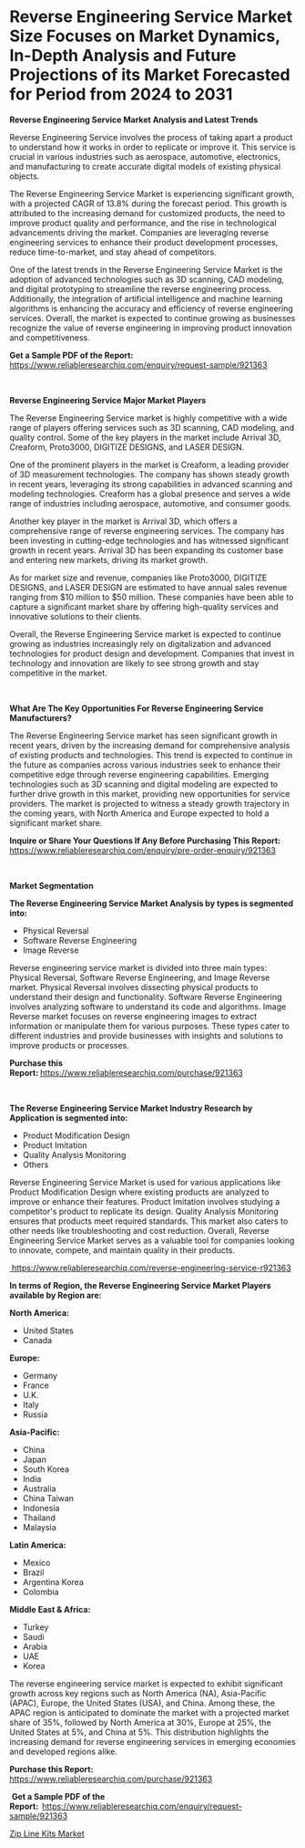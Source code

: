 <p><h1>Reverse Engineering Service Market Size Focuses on Market Dynamics, In-Depth Analysis and Future Projections of its Market Forecasted for Period from 2024 to 2031</h1></p><p><strong>Reverse Engineering Service Market Analysis and Latest Trends</strong></p>
<p><p>Reverse Engineering Service involves the process of taking apart a product to understand how it works in order to replicate or improve it. This service is crucial in various industries such as aerospace, automotive, electronics, and manufacturing to create accurate digital models of existing physical objects.</p><p>The Reverse Engineering Service Market is experiencing significant growth, with a projected CAGR of 13.8% during the forecast period. This growth is attributed to the increasing demand for customized products, the need to improve product quality and performance, and the rise in technological advancements driving the market. Companies are leveraging reverse engineering services to enhance their product development processes, reduce time-to-market, and stay ahead of competitors.</p><p>One of the latest trends in the Reverse Engineering Service Market is the adoption of advanced technologies such as 3D scanning, CAD modeling, and digital prototyping to streamline the reverse engineering process. Additionally, the integration of artificial intelligence and machine learning algorithms is enhancing the accuracy and efficiency of reverse engineering services. Overall, the market is expected to continue growing as businesses recognize the value of reverse engineering in improving product innovation and competitiveness.</p></p>
<p><strong>Get a Sample PDF of the Report:&nbsp;</strong> <a href="https://www.reliableresearchiq.com/enquiry/request-sample/921363">https://www.reliableresearchiq.com/enquiry/request-sample/921363</a></p>
<p>&nbsp;</p>
<p><strong>Reverse Engineering Service Major Market Players</strong></p>
<p><p>The Reverse Engineering Service market is highly competitive with a wide range of players offering services such as 3D scanning, CAD modeling, and quality control. Some of the key players in the market include Arrival 3D, Creaform, Proto3000, DIGITIZE DESIGNS, and LASER DESIGN.</p><p>One of the prominent players in the market is Creaform, a leading provider of 3D measurement technologies. The company has shown steady growth in recent years, leveraging its strong capabilities in advanced scanning and modeling technologies. Creaform has a global presence and serves a wide range of industries including aerospace, automotive, and consumer goods.</p><p>Another key player in the market is Arrival 3D, which offers a comprehensive range of reverse engineering services. The company has been investing in cutting-edge technologies and has witnessed significant growth in recent years. Arrival 3D has been expanding its customer base and entering new markets, driving its market growth.</p><p>As for market size and revenue, companies like Proto3000, DIGITIZE DESIGNS, and LASER DESIGN are estimated to have annual sales revenue ranging from $10 million to $50 million. These companies have been able to capture a significant market share by offering high-quality services and innovative solutions to their clients.</p><p>Overall, the Reverse Engineering Service market is expected to continue growing as industries increasingly rely on digitalization and advanced technologies for product design and development. Companies that invest in technology and innovation are likely to see strong growth and stay competitive in the market.</p></p>
<p>&nbsp;</p>
<p><strong>What Are The Key Opportunities For Reverse Engineering Service Manufacturers?</strong></p>
<p><p>The Reverse Engineering Service market has seen significant growth in recent years, driven by the increasing demand for comprehensive analysis of existing products and technologies. This trend is expected to continue in the future as companies across various industries seek to enhance their competitive edge through reverse engineering capabilities. Emerging technologies such as 3D scanning and digital modeling are expected to further drive growth in this market, providing new opportunities for service providers. The market is projected to witness a steady growth trajectory in the coming years, with North America and Europe expected to hold a significant market share.</p></p>
<p><strong>Inquire or Share Your Questions If Any Before Purchasing This Report:</strong> <a href="https://www.reliableresearchiq.com/enquiry/pre-order-enquiry/921363">https://www.reliableresearchiq.com/enquiry/pre-order-enquiry/921363</a></p>
<p>&nbsp;</p>
<p><strong>Market Segmentation</strong></p>
<p><strong>The Reverse Engineering Service Market Analysis by types is segmented into:</strong></p>
<p><ul><li>Physical Reversal</li><li>Software Reverse Engineering</li><li>Image Reverse</li></ul></p>
<p><p>Reverse engineering service market is divided into three main types: Physical Reversal, Software Reverse Engineering, and Image Reverse market. Physical Reversal involves dissecting physical products to understand their design and functionality. Software Reverse Engineering involves analyzing software to understand its code and algorithms. Image Reverse market focuses on reverse engineering images to extract information or manipulate them for various purposes. These types cater to different industries and provide businesses with insights and solutions to improve products or processes.</p></p>
<p><strong>Purchase this Report:&nbsp;</strong><a href="https://www.reliableresearchiq.com/purchase/921363">https://www.reliableresearchiq.com/purchase/921363</a></p>
<p>&nbsp;</p>
<p><strong>The Reverse Engineering Service Market Industry Research by Application is segmented into:</strong></p>
<p><ul><li>Product Modification Design</li><li>Product Imitation</li><li>Quality Analysis Monitoring</li><li>Others</li></ul></p>
<p><p>Reverse Engineering Service Market is used for various applications like Product Modification Design where existing products are analyzed to improve or enhance their features. Product Imitation involves studying a competitor's product to replicate its design. Quality Analysis Monitoring ensures that products meet required standards. This market also caters to other needs like troubleshooting and cost reduction. Overall, Reverse Engineering Service Market serves as a valuable tool for companies looking to innovate, compete, and maintain quality in their products.</p></p>
<p><a href="https://www.reliableresearchiq.com/reverse-engineering-service-r921363">&nbsp;https://www.reliableresearchiq.com/reverse-engineering-service-r921363</a></p>
<p><strong>In terms of Region, the Reverse Engineering Service Market Players available by Region are:</strong></p>
<p>
    <p> <strong> North America: </strong>
        <ul>
            <li>United States</li>
            <li>Canada</li>
        </ul>
        </p> 
    <p> <strong> Europe: </strong>
        <ul>
            <li>Germany</li>
            <li>France</li>
            <li>U.K.</li>
            <li>Italy</li>
            <li>Russia</li>
        </ul>
        </p> 
    <p> <strong> Asia-Pacific: </strong>
        <ul>
            <li>China</li>
            <li>Japan</li>
            <li>South Korea</li>
            <li>India</li>
            <li>Australia</li>
            <li>China Taiwan</li>
            <li>Indonesia</li>
            <li>Thailand</li>
            <li>Malaysia</li>
        </ul>
        </p> 
    <p> <strong> Latin America: </strong>
        <ul>
            <li>Mexico</li>
            <li>Brazil</li>
            <li>Argentina Korea</li>
            <li>Colombia</li>
        </ul>
        </p> 
    <p> <strong> Middle East & Africa: </strong>
        <ul>
            <li>Turkey</li>
            <li>Saudi</li>
            <li>Arabia</li>
            <li>UAE</li>
            <li>Korea</li>
        </ul>
    </p>
    </p>
<p><p>The reverse engineering service market is expected to exhibit significant growth across key regions such as North America (NA), Asia-Pacific (APAC), Europe, the United States (USA), and China. Among these, the APAC region is anticipated to dominate the market with a projected market share of 35%, followed by North America at 30%, Europe at 25%, the United States at 5%, and China at 5%. This distribution highlights the increasing demand for reverse engineering services in emerging economies and developed regions alike.</p></p>
<p><strong>Purchase this Report: </strong><a href="https://www.reliableresearchiq.com/purchase/921363">https://www.reliableresearchiq.com/purchase/921363</a></p>
<p>&nbsp;<strong>Get a Sample PDF of the Report:&nbsp;&nbsp;</strong><a href="https://www.reliableresearchiq.com/enquiry/request-sample/921363">https://www.reliableresearchiq.com/enquiry/request-sample/921363</a></p>
<p><strong></strong></p>
<p><p><a href="https://github.com/ksleyeze/Market-Research-Report-List-1/blob/main/zip-line-kits-market.md">Zip Line Kits Market</a></p></p>